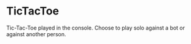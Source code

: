 # TicTacToe
Tic-Tac-Toe played in the console. Choose to play solo against a bot or against another person.
